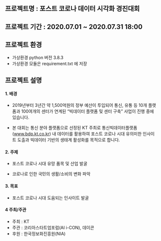 ## 프로젝트명 : 포스트 코로나 데이터 시각화 경진대회

## 프로젝트 기간 : 2020.07.01 ~ 2020.07.31 18:00

## 프로젝트 환경

- 가상환경 python 버전 3.8.3
- 가상환경 모듈은 requirement.txt 에 저장

## 프로젝트 설명

#### 1. 배경

- 2019년부터 3년간 약 1,500억원의 정부 예산이 투입되어 통신, 유통 등 10개 플랫폼과 100여개의 센터가 연계된 “빅데이터 플랫폼 및 센터 구축” 사업이 진행 중에 있습니다. 

- 본 대회는 통신 분야 플랫폼으로 선정된 KT 주최로 통신빅데이터플랫폼(www.bdp.kt.co.kr) 내 데이터를 활용하여	포스트 코로나 시대 유의미한 인사이트 도출과 빅데이터 기반의 생태계 활성화를 목적으로 합니다.

#### 2. 주제

- 포스트 코로나 시대 유망 품목 및 산업 발굴

- 코로나로 인한 국민의 생활/소비의 변화 파악

#### 3. 목표

- 포스트 코로나 시대 도움되는 인사이트 발굴

#### 4 주최/주관

- 주최 : KT
- 주관 : 코리아스타트업포럼(AI i-CON), 데이콘
- 후원 : 한국정보화진흥원(NIA)
